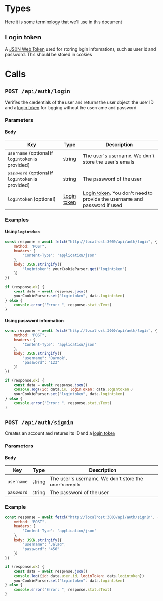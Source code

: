 # Types

Here it is some terminology that we'll use in this document

## Login token

 A [JSON Web Token](https://jwt.io/) used for storing login informations, such as user id and password. This should be stored in cookies



# Calls

## `POST /api/auth/login`

Verifies the credentials of the user and returns the user object, the user ID and a [login token](#login-token) for logging without the username and password

### Parameters

#### Body

| Key                                               |            Type             | Description                                                  |
| ------------------------------------------------- | :-------------------------: | ------------------------------------------------------------ |
| `username` (optional if `logintoken` is provided) |           string            | The user's username. We don't store the user's emails        |
| `password` (optional if `logintoken` is provided) |           string            | The password of the user                                     |
| `logintoken` (optional)                           | [Login token](#login-token) | [Login token](#login-token). You don't need to provide the username and password if used |

### Examples

#### Using `logintoken`

```js
const response = await fetch("http://localhost:3000/api/auth/login", {
	method: "POST",
	headers: {
		'Content-Type': 'application/json'
	},
	body: JSON.stringify({
    	"logintoken": yourCookieParser.get("logintoken")
    })
})

if (response.ok) {
	const data = await response.json()
	yourCookieParser.set("logintoken", data.logintoken)
} else {
	console.error("Error: ", response.statusText)
}
```

#### Using password information

```js
const response = await fetch("http://localhost:3000/api/auth/login", {
	method: "POST",
	headers: {
		'Content-Type': 'application/json'
	},
	body: JSON.stringify({
    	"username": "Darmok",
        "password": "123"
    })
})

if (response.ok) {
	const data = await response.json()
    console.log({id: data.id, loginToken: data.logintoken})
	yourCookieParser.set("logintoken", data.logintoken)
} else {
	console.error("Error: ", response.statusText)
}
```



## `POST /api/auth/signin`

Creates an account and returns its ID and a [login token](#login-token)

### Parameters

#### Body

| Key        |  Type  | Description                                           |
| ---------- | :----: | ----------------------------------------------------- |
| `username` | string | The user's username. We don't store the user's emails |
| `password` | string | The password of the user                              |

### Example

```js
const response = await fetch("http://localhost:3000/api/auth/signin", {
	method: "POST",
	headers: {
		'Content-Type': 'application/json'
	},
	body: JSON.stringify({
    	"username": "Jalad",
        "password": "456"
    })
})

if (response.ok) {
	const data = await response.json()
    console.log({id: data.user.id, loginToken: data.logintoken})
	yourCookieParser.set("logintoken", data.logintoken)
} else {
	console.error("Error: ", response.statusText)
}
```

